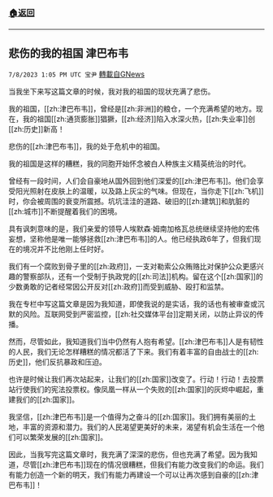 ###  [:house:返回](README.md)
---


## 悲伤的我的祖国 津巴布韦
`7/8/2023 1:05 PM UTC 宝尹` [轉載自GNews](https://gnews.org/articles/1446343)

  
当我坐下来写这篇文章的时候，我对我的祖国的现状充满了悲伤。

我的祖国，[[zh:津巴布韦]]，曾经是[[zh:非洲]]的粮仓，一个充满希望的地方。现在，我的祖国[[zh:通货膨胀]]猖獗，[[zh:经济]]陷入水深火热，[[zh:失业率]]创[[zh:历史]]新高！

悲伤的[[zh:津巴布韦]]，我的处于危机中的祖国。

我的祖国是这样的糟糕，我的同胞开始怀念被白人种族主义精英统治的时代。

曾经有一段时间，人们会自豪地从国外回到他们深爱的[[zh:津巴布韦]]。他们会享受阳光照射在皮肤上的温暖，以及路上灰尘的气味。但现在，当你走下[[zh:飞机]]时，你会被周围的衰变所震撼。坑坑洼洼的道路、破旧的[[zh:建筑]]和肮脏的[[zh:城市]]不断提醒着我们的困境。

具有讽刺意味的是，我们亲爱的领导人埃默森·姆南加格瓦总统继续坚持他的宏伟妄想，坚称他是唯一能够拯救[[zh:津巴布韦]]的人。他已经执政6年了，但我们现在的境况并不比他刚上任时好。

我们有一个腐败到骨子里的[[zh:政府]]，一支对勒索公众贿赂比对保护公众更感兴趣的警察部队，还有一个受制于执政党的[[zh:司法]]机构。留在这个[[zh:国家]]的少数勇敢的记者经常因公开反对[[zh:政府]]而受到威胁、殴打和监禁。

我在专栏中写这篇文章是因为我知道，即使我说的是实话，我的话也有被审查或沉默的风险。互联网受到严密监控，[[zh:社交媒体平台]]定期关闭，以防止异议的传播。

然而，尽管如此，我知道我们当中仍然有人抱有希望。[[zh:津巴布韦]]人是有韧性的人民，我们无论怎样糟糕的情况都活了下来。我们有着丰富的自由战士的[[zh:历史]]，他们反抗暴政和压迫。

也许是时候让我们再次站起来，让我们的[[zh:国家]]改变了。行动！行动！去投票站行使我们的宪法投票权。像凤凰一样从一个失败的[[zh:国家]]的灰烬中崛起，重建我们的[[zh:国家]]。

我坚信，[[zh:津巴布韦]]是一个值得为之奋斗的[[zh:国家]]。我们拥有美丽的土地，丰富的资源和潜力。我们的人民渴望更美好的未来，渴望有机会生活在一个他们可以繁荣发展的[[zh:国家]]。

因此，当我写完这篇文章时，我充满了深深的悲伤，但也充满了希望。因为我知道，尽管[[zh:津巴布韦]]现在的情况很糟糕，但我们有能力改变我们的命运。我们有能力创造一个新的明天，我们有能力再建设一个可以让再次感到自豪的[[zh:津巴布韦]]！
